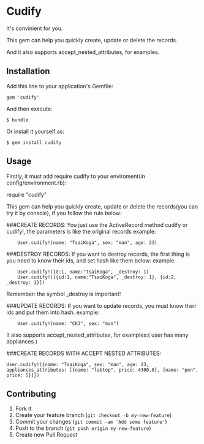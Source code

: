 # Cudify

It's convinient for you.

This gem can help you quickly create, update or delete the records.

And it also supports accept_nested_attributes, for examples.

## Installation

Add this line to your application's Gemfile:

    gem 'cudify'

And then execute:

    $ bundle

Or install it yourself as:

    $ gem install cudify

## Usage
Firstly, it must add require cudify to your enviroment(in config/environment.rb):

   require "cudify"

This gem can help you quickly create, update or delete the records(you can try it by console), if you follow the rule below:

###CREATE RECORDS:
You just use the ActiveRecord method cudify or cudify!, the parameters is like the original records
example:

		User.cudify!(name: "TsaiKoga", sex: "man", age: 23)

###DESTROY RECORDS:
If you want to destroy records, the first thing is you need to know their ids, and set hash like them below:
example:

		User.cudify!(id:1, name:"TsaiKoga", _destroy: 1)
		User.cudify!([{id:1, name:"TsaiKoga", _destroy: 1}, {id:2, _destroy: 1}])

Remember: the symbol _destroy is important!

###UPDATE RECORDS:
If you want to update records, you must know their ids and put them into hash.
example:

		User.cudify!(name: "CKJ", sex: "man")

It also supports accept_nested_attributes, for examples:( user has many appliances )

###CREATE RECORDS WITH ACCEPT NESTED ATTRIBUTES:

	User.cudify!({name: "TsaiKoga", sex: "man", age: 23, appliances_attributes: [{name: "labtop", price: 4300.0}, {name: "pen", price: 5}]})

## Contributing

1. Fork it
2. Create your feature branch (`git checkout -b my-new-feature`)
3. Commit your changes (`git commit -am 'Add some feature'`)
4. Push to the branch (`git push origin my-new-feature`)
5. Create new Pull Request

